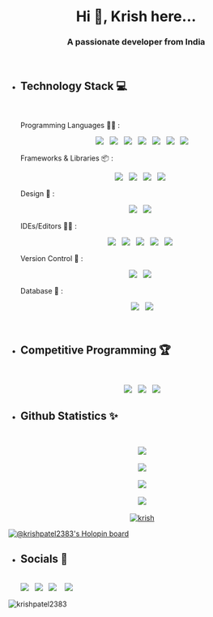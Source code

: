 <h1 align="center">Hi 👋,  Krish here...</h1> 
<h3 align="center">A passionate developer from India</h3>
<br>


* <h2><strong>Technology Stack 💻</strong></h2>
  <br>
  
   Programming Languages 👨‍💻 :
   <br>
   <p align='center'>
    <img src="https://img.shields.io/badge/Java-%23E34F26?style=for-the-badge&logo=java&logoColor=white">&nbsp;&nbsp;
    <img src="https://img.shields.io/badge/C-239120?style=for-the-badge&logo=c&logoColor=white">&nbsp;&nbsp;
    <img src="https://img.shields.io/badge/python-3670A0?style=for-the-badge&logo=python&logoColor=ffdd54">&nbsp;&nbsp;
    <img src="https://img.shields.io/badge/html5-de9921.svg?style=for-the-badge&logo=html5&logoColor=white">&nbsp;&nbsp;
    <img src="https://img.shields.io/badge/css3-%231572B6.svg?style=for-the-badge&logo=css3&logoColor=white">&nbsp;&nbsp;
    <img src="https://img.shields.io/badge/.NET-5C2D91?style=for-the-badge&logo=.net&logoColor=white">&nbsp;&nbsp;
    <img src="https://img.shields.io/badge/markdown-%23000000.svg?style=for-the-badge&logo=markdown&logoColor=white">
   </p>

   Frameworks & Libraries 📦 :
   <br>
   <p align='center'>
    <img src="https://img.shields.io/badge/springboot-%23E34F26.svg?style=for-the-badge&logo=springboot&logoColor=white">&nbsp;&nbsp;
    <img src="https://img.shields.io/badge/bootstrap-%23563D7C.svg?style=for-the-badge&logo=bootstrap&logoColor=white">&nbsp;&nbsp;
    <img src="https://img.shields.io/badge/django-%23092E20.svg?style=for-the-badge&logo=django&logoColor=white">&nbsp;&nbsp;
    <img src="https://img.shields.io/badge/node.js-6DA55F?style=for-the-badge&logo=node.js&logoColor=white">&nbsp;&nbsp;
   </p>

   Design 🎨 :
   <br>
   <p align='center'>
     <img src="https://img.shields.io/badge/figma-5C2D91?style=for-the-badge&logo=figma&logoColor=white">&nbsp;&nbsp; 
     <img src="https://img.shields.io/badge/Adobe%20Photoshop-31A8FF?style=for-the-badge&logo=Adobe%20Photoshop&logoColor=black">&nbsp;&nbsp;
   </p>

   IDEs/Editors 👨‍🔧 :
   <br>
   <p align="center">
    <img src="https://img.shields.io/badge/eclipse-%23E34F26.svg?style=for-the-badge&logo=eclipse&logoColor=white">&nbsp;&nbsp;
    <img src="https://img.shields.io/badge/sublime_text-%23575757.svg?style=for-the-badge&logo=sublime-text&logoColor=important">&nbsp;&nbsp;
    <img src="https://img.shields.io/badge/Visual%20Studio%20Code-0078d7.svg?style=for-the-badge&logo=visual-studio-code&logoColor=white">&nbsp;&nbsp;
    <img src="https://img.shields.io/badge/Visual_Studio-5C2D91?style=for-the-badge&logo=visual%20studio&logoColor=white">&nbsp;&nbsp;
    <img src="https://img.shields.io/badge/Android_Studio-239120?style=for-the-badge&logo=android-studio&logoColor=white">&nbsp;&nbsp;
   </p>

   Version Control 🔧 :
   <br>
   <p align='center'>
    <img src="https://img.shields.io/badge/github-%23E34F26.svg?style=for-the-badge&logo=github&logoColor=white">&nbsp;&nbsp;
    <img src="https://img.shields.io/badge/git-%23121011.svg?style=for-the-badge&logo=git&logoColor=white">&nbsp;&nbsp;
   </p>

   Database 💾 :
   <br>
   <p align='center'>
    <img src="https://img.shields.io/badge/mysql-%2300f.svg?style=for-the-badge&logo=mysql&logoColor=white">&nbsp;&nbsp;
    <img src="https://img.shields.io/badge/MongoDB-4EA94B?style=for-the-badge&logo=mongodb&logoColor=white">
   </p>    
   <br>
* <h2><strong>Competitive Programming 🏆</strong></h2>
  <br>
    <p align='center'>
      <img src="https://img.shields.io/badge/dynamic/json?label=CodeChef&query=%24.rating&url=https://competitive-coding-api.herokuapp.com/api/codechef/krish_patel&%20&logo=codechef&logoColor=f5f5dc&labelColor=7b5e47&style=flat-round&logo=appveyor&cacheSeconds=86400k">&nbsp;&nbsp;
      <img src="https://cp-logo.vercel.app/leetcode/krishpatel2383?logo=true">&nbsp;&nbsp;
      <img src="https://img.shields.io/badge/-Hackerrank-2EC866?style=flat-round&logo=HackerRank&logoColor=white">
    </p>

* <h2><strong>Github Statistics ✨</h2></strong>
  <br>
    <p align='center'>
      <img src="https://github-readme-streak-stats.herokuapp.com/?user=krishpatel2383&theme=tokyonight&hide_border=false&ring=1EE2BF&fire=E25525&hide_border=true"><br><br>
      <img src="https://github-profile-summary-cards.vercel.app/api/cards/profile-details?username=krishpatel2383&hide=border&theme=tokyonight"><br><br>
      <img src="https://github-profile-summary-cards.vercel.app/api/cards/productive-time?username=krishpatel2383&theme=tokyonight"><br><br>
      <img src="https://github-widgetbox.vercel.app/api/profile?username=krishpatel2383&data=followers,repositories,stars,commits&theme=dracula"><br><br>
      <a href="https://github.com/ryo-ma/github-profile-trophy"><img src="https://github-profile-trophy.vercel.app/?username=krishpatel2383&theme=tokyonight&column=-1&margin-w=15&margin-h=15" alt="krish" /></a>
      <!--  <img src="https://activity-graph.herokuapp.com/graph?username=krishpatel2383&theme=tokyo-night&area=true&hide_border=true"><br><br> -->
<!--       <img src="https://github-readme-stats.vercel.app/api?username=krishpatel2383&show_icons=true&include_all_commits=true&theme=tokyonight&count_private=true&hide=issues&hide_border=true"><br><br> -->
  </p>

[![@krishpatel2383's Holopin board](https://holopin.me/krishpatel2383)](https://holopin.io/@krishpatel2383)

* <h2><strong>Socials 📱</h2></strong>
  <br>
    <a href="https://twitter.com/krishpatel_2383" style="outline:none;"><img src="https://img.shields.io/badge/twitter-0077B5?style=for-the-badge&logo=twitter&logoColor=white"></a>&nbsp;&nbsp;
    <a href="https://www.linkedin.com/in/krish-patel-32a2bb201/" style="outline:none;"><img src="https://img.shields.io/badge/LinkedIn-0077B5?style=for-the-badge&logo=linkedin&logoColor=white"></a>&nbsp;&nbsp;
    <a href="https://t.me/krish_patel" style="outline:none;"><img src="https://img.shields.io/badge/Telegram-2CA5E0?style=for-the-badge&logo=telegram&logoColor=white"></a>
    &nbsp;&nbsp;
    <a href="https://instagram.com/ig_krishp" style="outline:none;"><img src="https://img.shields.io/badge/instagram-e4405f?style=for-the-badge&logo=instagram&logoColor=white"></a>

<p align="left"> <img src="https://komarev.com/ghpvc/?username=krishpatel2383&label=Profile%20views&color=red&style=for-the-badge" alt="krishpatel2383" />
